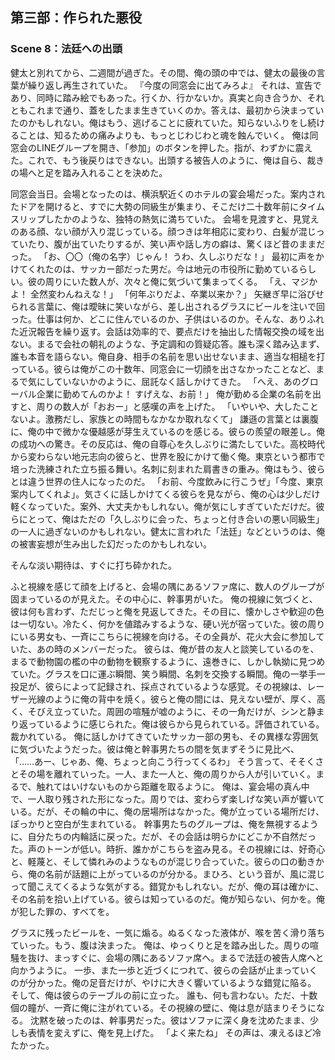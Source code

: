 ## 第三部：作られた悪役
### Scene 8：法廷への出頭

健太と別れてから、二週間が過ぎた。その間、俺の頭の中では、健太の最後の言葉が繰り返し再生されていた。
『今度の同窓会に出てみろよ』
それは、宣告であり、同時に踏み絵でもあった。行くか、行かないか。真実と向き合うか、それともこれまで通り、蓋をしたまま生きていくのか。答えは、最初から決まっていたのかもしれない。俺はもう、逃げることに疲れていた。知らないふりをし続けることは、知るための痛みよりも、もっとじわじわと魂を蝕んでいく。
俺は同窓会のLINEグループを開き、「参加」のボタンを押した。指が、わずかに震えた。これで、もう後戻りはできない。出頭する被告人のように、俺は自ら、裁きの場へと足を踏み入れることを決めた。

同窓会当日。会場となったのは、横浜駅近くのホテルの宴会場だった。案内されたドアを開けると、すでに大勢の同級生が集まり、そこだけ二十数年前にタイムスリップしたかのような、独特の熱気に満ちていた。
会場を見渡すと、見覚えのある顔、ない顔が入り混じっている。顔つきは年相応に変わり、白髪が混じっていたり、腹が出ていたりするが、笑い声や話し方の癖は、驚くほど昔のままだった。
「お、〇〇（俺の名字）じゃん！ うわ、久しぶりだな！」
最初に声をかけてくれたのは、サッカー部だった男だ。今は地元の市役所に勤めているらしい。彼の周りにいた数人が、次々と俺に気づいて集まってくる。
「え、マジかよ！ 全然変わんねえな！」
「何年ぶりだよ、卒業以来か？」
矢継ぎ早に浴びせられる言葉に、俺は曖昧に笑いながら、差し出されるグラスにビールを注いで回った。仕事は何か、どこに住んでいるのか、子供はいるのか。そんな、ありふれた近況報告を繰り返す。会話は効率的で、要点だけを抽出した情報交換の域を出ない。まるで会社の朝礼のような、予定調和の質疑応答。誰も深く踏み込まず、誰も本音を語らない。俺自身、相手の名前を思い出せないまま、適当な相槌を打っている。彼らは俺がこの十数年、同窓会に一切顔を出さなかったことなど、まるで気にしていないかのように、屈託なく話しかけてきた。
「へえ、あのグローバル企業に勤めてんのかよ！ すげえな、お前！」
俺が勤める企業の名前を出すと、周りの数人が「おおー」と感嘆の声を上げた。
「いやいや、大したことないよ。激務だし、家族との時間もなかなか取れなくて」
謙遜の言葉とは裏腹に、俺の中で微かな優越感が芽生えているのを感じる。彼らの羨望の眼差し。俺の成功への驚き。その反応は、俺の自尊心を久しぶりに満たしていた。高校時代から変わらない地元志向の彼らと、世界を股にかけて働く俺。東京という都市で培った洗練された立ち振る舞い。名刺に刻まれた肩書きの重み。俺はもう、彼らとは違う世界の住人になったのだ。
「お前、今度飲みに行こうぜ」「今度、東京案内してくれよ」。気さくに話しかけてくる彼らを見ながら、俺の心は少しだけ軽くなっていた。案外、大丈夫かもしれない。俺が気にしすぎていただけだ。彼らにとって、俺はただの「久しぶりに会った、ちょっと付き合いの悪い同級生」の一人に過ぎないのかもしれない。健太に言われた「法廷」などというのは、俺の被害妄想が生み出した幻だったのかもしれない。

そんな淡い期待は、すぐに打ち砕かれた。

ふと視線を感じて顔を上げると、会場の隅にあるソファ席に、数人のグループが固まっているのが見えた。その中心に、幹事男がいた。
俺の視線に気づくと、彼は何も言わず、ただじっと俺を見返してきた。その目に、懐かしさや歓迎の色は一切ない。冷たく、何かを値踏みするような、硬い光が宿っていた。彼の周りにいる男女も、一斉にこちらに視線を向ける。その全員が、花火大会に参加していた、あの時のメンバーだった。
彼らは、俺が昔の友人と談笑しているのを、まるで動物園の檻の中の動物を観察するように、遠巻きに、しかし執拗に見つめていた。グラスを口に運ぶ瞬間、笑う瞬間、名刺を交換する瞬間。俺の一挙手一投足が、彼らによって記録され、採点されているような感覚。その視線は、レーザー光線のように俺の背中を焼く。彼らと俺の間には、見えない壁が、厚く、高く、そびえ立っていた。周囲の喧騒が嘘のように、その一角だけが、シンと静まり返っているように感じられた。俺は彼らから見られている。評価されている。裁かれている。
俺に話しかけてきていたサッカー部の男も、その異様な雰囲気に気づいたようだった。彼は俺と幹事男たちの間を気まずそうに見比べ、
「……あー、じゃあ、俺、ちょっと向こう行ってくるわ」
そう言って、そそくさとその場を離れていった。一人、また一人と、俺の周りから人が引いていく。まるで、触れてはいけないものから距離を取るように。
俺は、宴会場の真ん中で、一人取り残された形になった。周りでは、変わらず楽しげな笑い声が響いている。だが、その輪の中に、俺の居場所はなかった。俺が立っている場所だけ、ぽっかりと空白が生まれている。
幹事男たちのグループは、俺を無視するように、自分たちの内輪話に戻った。だが、その会話は明らかにどこか不自然だった。声のトーンが低い。時折、誰かがこちらを盗み見る。その視線には、好奇心と、軽蔑と、そして憐れみのようなものが混じり合っていた。彼らの口の動きから、俺の名前が話題に上がっているのが分かる。まひろ、という音が、風に混じって聞こえてくるような気がする。錯覚かもしれない。だが、俺の耳は確かに、その名前を拾い上げている。彼らは知っているのだ。俺が知らない、何かを。俺が犯した罪の、すべてを。

グラスに残ったビールを、一気に煽る。ぬるくなった液体が、喉を苦く滑り落ちていった。もう、腹は決まった。
俺は、ゆっくりと足を踏み出した。周りの喧騒を抜け、まっすぐに、会場の隅にあるソファ席へ。まるで法廷の被告人席へと向かうように。
一歩、また一歩と近づくにつれて、彼らの会話が止まっていくのが分かった。俺の足音だけが、やけに大きく響いているような錯覚に陥る。
そして、俺は彼らのテーブルの前に立った。
誰も、何も言わない。ただ、十数個の瞳が、一斉に俺に注がれている。その視線の壁に、俺は息が詰まりそうになる。
沈黙を破ったのは、幹事男だった。彼はソファに深く身を沈めたまま、少しも表情を変えずに、俺を見上げた。
「よく来たね」
その声は、凍えるほど冷たかった。